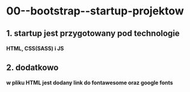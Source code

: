 # 00--bootstrap--startup-projektow

## 1. startup jest przygotowany pod technologie

#### HTML, CSS(SASS) i JS

## 2. dodatkowo

#### w pliku HTML jest dodany link do fontawesome oraz google fonts

